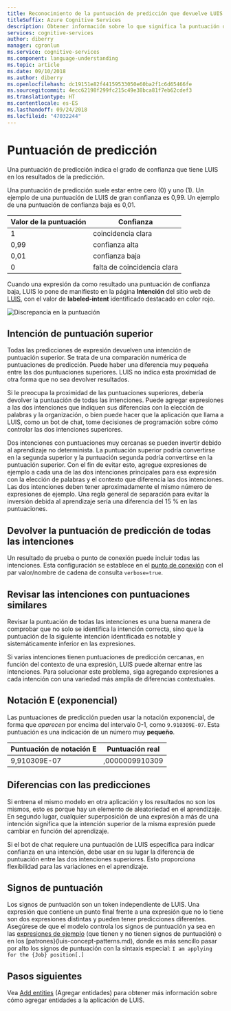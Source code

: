 ```yaml
---
title: Reconocimiento de la puntuación de predicción que devuelve LUIS
titleSuffix: Azure Cognitive Services
description: Obtener información sobre lo que significa la puntuación de predicción en LUIS
services: cognitive-services
author: diberry
manager: cgronlun
ms.service: cognitive-services
ms.component: language-understanding
ms.topic: article
ms.date: 09/10/2018
ms.author: diberry
ms.openlocfilehash: dc19151e82f44159533050e60ba2f1c6d65466fe
ms.sourcegitcommit: 4ecc62198f299fc215c49e38bca81f7eb62cdef3
ms.translationtype: HT
ms.contentlocale: es-ES
ms.lasthandoff: 09/24/2018
ms.locfileid: "47032244"
---
```

# <a name="prediction-score"></a>Puntuación de predicción
Una puntuación de predicción indica el grado de confianza que tiene LUIS en los resultados de la predicción. 

Una puntuación de predicción suele estar entre cero (0) y uno (1). Un ejemplo de una puntuación de LUIS de gran confianza es 0,99. Un ejemplo de una puntuación de confianza baja es 0,01. 

|Valor de la puntuación|Confianza|
|--|--|
|1|coincidencia clara|
|0,99|confianza alta|
|0,01|confianza baja|
|0|falta de coincidencia clara|

Cuando una expresión da como resultado una puntuación de confianza baja, LUIS lo pone de manifiesto en la página **Intención** del sitio web de [LUIS](luis-reference-regions.md), con el valor de **labeled-intent** identificado destacado en color rojo. 

![Discrepancia en la puntuación](./media/luis-concept-score/score-discrepancy.png)

## <a name="top-scoring-intent"></a>Intención de puntuación superior
Todas las predicciones de expresión devuelven una intención de puntuación superior. Se trata de una comparación numérica de puntuaciones de predicción. Puede haber una diferencia muy pequeña entre las dos puntuaciones superiores. LUIS no indica esta proximidad de otra forma que no sea devolver resultados.  

Si le preocupa la proximidad de las puntuaciones superiores, debería devolver la puntuación de todas las intenciones. Puede agregar expresiones a las dos intenciones que indiquen sus diferencias con la elección de palabras y la organización, o bien puede hacer que la aplicación que llama a LUIS, como un bot de chat, tome decisiones de programación sobre cómo controlar las dos intenciones superiores. 

Dos intenciones con puntuaciones muy cercanas se pueden invertir debido al aprendizaje no determinista. La puntuación superior podría convertirse en la segunda superior y la puntuación segunda podría convertirse en la puntuación superior. Con el fin de evitar esto, agregue expresiones de ejemplo a cada una de las dos intenciones principales para esa expresión con la elección de palabras y el contexto que diferencia las dos intenciones. Las dos intenciones deben tener aproximadamente el mismo número de expresiones de ejemplo. Una regla general de separación para evitar la inversión debida al aprendizaje sería una diferencia del 15 % en las puntuaciones.

## <a name="return-prediction-score-for-all-intents"></a>Devolver la puntuación de predicción de todas las intenciones
Un resultado de prueba o punto de conexión puede incluir todas las intenciones. Esta configuración se establece en el [punto de conexión](https://aka.ms/v1-endpoint-api-docs) con el par valor/nombre de cadena de consulta `verbose=true`. 

## <a name="review-intents-with-similar-scores"></a>Revisar las intenciones con puntuaciones similares
Revisar la puntuación de todas las intenciones es una buena manera de comprobar que no solo se identifica la intención correcta, sino que la puntuación de la siguiente intención identificada es notable y sistemáticamente inferior en las expresiones. 

Si varias intenciones tienen puntuaciones de predicción cercanas, en función del contexto de una expresión, LUIS puede alternar entre las intenciones. Para solucionar este problema, siga agregando expresiones a cada intención con una variedad más amplia de diferencias contextuales.   

## <a name="e-exponent-notation"></a>Notación E (exponencial)

Las puntuaciones de predicción pueden usar la notación exponencial, de forma que *aparecen* por encima del intervalo 0-1, como `9.910309E-07`. Esta puntuación es una indicación de un número muy **pequeño**.

|Puntuación de notación E |Puntuación real|
|--|--|
|9,910309E-07|,0000009910309|

## <a name="differences-with-predictions"></a>Diferencias con las predicciones
Si entrena el mismo modelo en otra aplicación y los resultados no son los mismos, esto es porque hay un elemento de aleatoriedad en el aprendizaje. En segundo lugar, cualquier superposición de una expresión a más de una intención significa que la intención superior de la misma expresión puede cambiar en función del aprendizaje.

Si el bot de chat requiere una puntuación de LUIS específica para indicar confianza en una intención, debe usar en su lugar la diferencia de puntuación entre las dos intenciones superiores. Esto proporciona flexibilidad para las variaciones en el aprendizaje. 

## <a name="punctuation"></a>Signos de puntuación
Los signos de puntuación son un token independiente de LUIS. Una expresión que contiene un punto final frente a una expresión que no lo tiene son dos expresiones distintas y pueden tener predicciones diferentes. Asegúrese de que el modelo controla los signos de puntuación ya sea en las [expresiones de ejemplo](luis-concept-utterance.md) (que tienen y no tienen signos de puntuación) o en los [patrones}(luis-concept-patterns.md), donde es más sencillo pasar por alto los signos de puntuación con la sintaxis especial: `I am applying for the {Job} position[.]`

## <a name="next-steps"></a>Pasos siguientes

Vea [Add entities](luis-how-to-add-entities.md) (Agregar entidades) para obtener más información sobre cómo agregar entidades a la aplicación de LUIS.